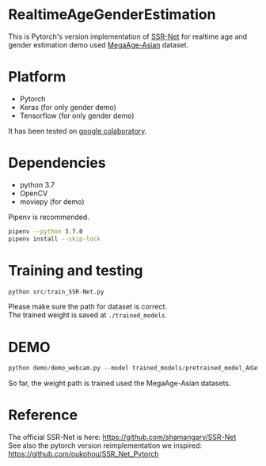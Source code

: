 # RealtimeAgeGenderEstimation
This is Pytorch's version implementation of [SSR-Net](https://github.com/shamangary/SSR-Net) for realtime age and gender estimation demo used [MegaAge-Asian](http://mmlab.ie.cuhk.edu.hk/projects/MegaAge/) dataset.  

# Platform
- Pytorch
- Keras (for only gender demo)
- Tensorflow (for only gender demo)

It has been tested on [google colaboratory](https://github.com/Chootana/RealtimeAgeGenderEstimation/blob/master/realtime_age_gender_estimation.ipynb).

# Dependencies
- python 3.7
- OpenCV
- moviepy (for demo)

Pipenv is recommended. 
```sh
pipenv --python 3.7.0
pipenv install --skip-lock
```

# Training and testing
```python
python src/train_SSR-Net.py
```
Please make sure the path for dataset is correct.  
The trained weight is saved at `./trained_models`.

# DEMO
```python
python demo/demo_webcam.py --model trained_models/pretrained_model_Adam_L1_LRDecay_weightDecay0.0001_batch32_lr0.001_epoch50_pretrained+90_64x64.pth
```
So far, the weight path is trained used the MegaAge-Asian datasets. 

# Reference
The official SSR-Net is here: https://github.com/shamangary/SSR-Net  
See also the pytorch version reimplementation we inspired: https://github.com/oukohou/SSR_Net_Pytorch